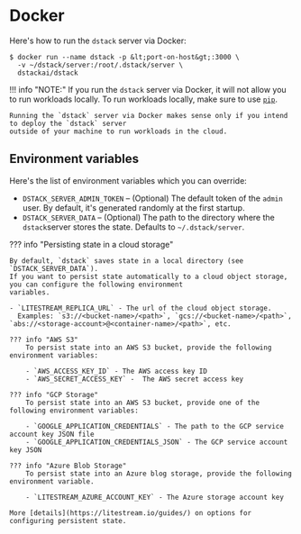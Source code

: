 # Docker

Here's how to run the `dstack` server via Docker:

<div class="termy">

```shell
$ docker run --name dstack -p &lt;port-on-host&gt;:3000 \ 
  -v ~/dstack/server:/root/.dstack/server \
  dstackai/dstack
```

</div>

!!! info "NOTE:"
    If you run the `dstack` server via Docker, it will not allow you to run workloads locally. 
    To run workloads locally, make sure to use [`pip`](pip.md).

    Running the `dstack` server via Docker makes sense only if you intend to deploy the `dstack` server 
    outside of your machine to run workloads in the cloud.

## Environment variables

Here's the list of environment variables which you can override:

- `DSTACK_SERVER_ADMIN_TOKEN` – (Optional) The default token of the `admin` user. By default, it's generated randomly
  at the first startup.
- `DSTACK_SERVER_DATA` – (Optional) The path to the directory where the `dstack`server stores the state. Defaults to `~/.dstack/server`.

??? info "Persisting state in a cloud storage"

    By default, `dstack` saves state in a local directory (see `DSTACK_SERVER_DATA`).
    If you want to persist state automatically to a cloud object storage, you can configure the following environment
    variables.
    
    - `LITESTREAM_REPLICA_URL` - The url of the cloud object storage.
      Examples: `s3://<bucket-name>/<path>`, `gcs://<bucket-name>/<path>`, `abs://<storage-account>@<container-name>/<path>`, etc.
    
    ??? info "AWS S3"
        To persist state into an AWS S3 bucket, provide the following environment variables:
    
        - `AWS_ACCESS_KEY_ID` - The AWS access key ID
        - `AWS_SECRET_ACCESS_KEY` -  The AWS secret access key
    
    ??? info "GCP Storage"
        To persist state into an AWS S3 bucket, provide one of the following environment variables:
    
        - `GOOGLE_APPLICATION_CREDENTIALS` - The path to the GCP service account key JSON file
        - `GOOGLE_APPLICATION_CREDENTIALS_JSON` - The GCP service account key JSON
    
    ??? info "Azure Blob Storage"
        To persist state into an Azure blog storage, provide the following environment variable.
    
        - `LITESTREAM_AZURE_ACCOUNT_KEY` - The Azure storage account key
    
    More [details](https://litestream.io/guides/) on options for configuring persistent state.